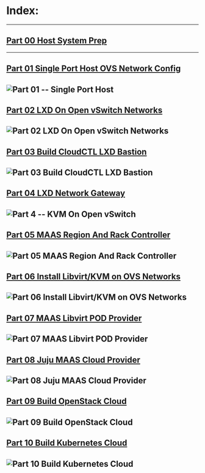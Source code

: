 # Index:
-------
## [Part 00 Host System Prep]
-------
## [Part 01 Single Port Host OVS Network Config]
![Part 01 -- Single Port Host](../01_Single_Port_Host_OpenVSwitch_Config/web/drawio/single-port-ovs-host.svg)
-------
## [Part 02 LXD On Open vSwitch Networks]
![Part 02 LXD On Open vSwitch Networks](../02_LXD_On_OVS/web/drawio/lxd-on-openvswitch.svg)
-------
## [Part 03 Build CloudCTL LXD Bastion]
![Part 03 Build CloudCTL LXD Bastion](../03_Cloud_Controller_Bastion/web/drawio/juju_maas_cloud_controller.svg)
-------
## [Part 04 LXD Network Gateway]
![Part 4 -- KVM On Open vSwitch](../04_LXD_Network_Gateway/web/drawio/lxd-gateway.svg)
-------
## [Part 05 MAAS Region And Rack Controller]
![Part 05 MAAS Region And Rack Controller](../05_MAAS_Region_And_Rack_Controller/web/drawio/MAAS-Region-And-Rack-Ctl-on-OVS-Sandbox.svg)
-------
## [Part 06 Install Libvirt/KVM on OVS Networks]
![Part 06 Install Libvirt/KVM on OVS Networks](../06_Libvirt_On_Open_vSwitch/web/drawio/kvm-on-open-vswitch.svg)
-------
## [Part 07 MAAS Libvirt POD Provider]
![Part 07 MAAS Libvirt POD Provider](../07_MAAS_Libvirt_Pod_Provider/web/drawio/maas-region-and-rack-ctl-on-ovs-sandbox.svg)
-------
## [Part 08 Juju MAAS Cloud Provider]
![Part 08 Juju MAAS Cloud Provider](../10_Kubernetes_Cloud/web/drawio/jujuctl-build.svg)
-------
## [Part 09 Build OpenStack Cloud]
![Part 09 Build OpenStack Cloud](../09_OpenStack_Cloud/web/drawio/OpenStack-Prep.svg)
-------
## [Part 10 Build Kubernetes Cloud]
![Part 10 Build Kubernetes Cloud](../10_Kubernetes_Cloud/web/drawio/k8s-build.svg)
-------
<!-- Markdown link & img dfn's -->
[Part 00 Host System Prep]: ../00_Host_System_Prep
[Part 01 Single Port Host OVS Network Config]: ../01_Single_Port_Host_OpenVSwitch_Config
[Part 02 LXD On Open vSwitch Networks]: ../02_LXD_On_OVS
[Part 03 Build CloudCTL LXD Bastion]: ../03_Cloud_Controller_Bastion
[Part 04 LXD Network Gateway]: ../04_LXD_Network_Gateway
[Part 05 MAAS Region And Rack Controller]: ../05_MAAS_Region_And_Rack_Controller
[Part 06 Install Libvirt/KVM on OVS Networks]: ../06_Libvirt_On_Open_vSwitch
[Part 07 MAAS Libvirt POD Provider]: ../07_MAAS_Libvirt_Pod_Provider
[Part 08 Juju MAAS Cloud Provider]: ../08_Juju_MaaS_Cloud_Configuration
[Part 09 Build OpenStack Cloud]: ../09_OpenStack_Cloud
[Part 10 Build Kubernetes Cloud]: ../10_Kubernetes_Cloud
